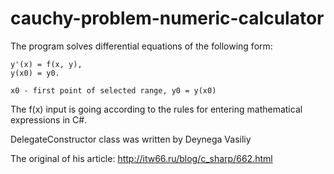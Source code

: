 # cauchy-problem-numeric-calculator

The program solves differential equations of the following form:

    y'(x) = f(x, y),
    y(x0) = y0.
    
    x0 - first point of selected range, y0 = y(x0)
    
The f(x) input is going according to the rules for entering mathematical expressions in C#.

DelegateConstructor class was written by Deynega Vasiliy

The original of his article: http://itw66.ru/blog/c_sharp/662.html
